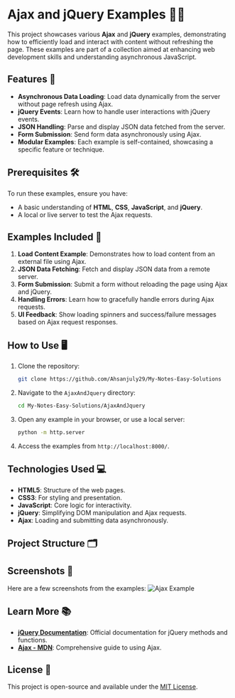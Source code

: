 # Ajax and jQuery Examples 📡✨

This project showcases various **Ajax** and **jQuery** examples, demonstrating how to efficiently load and interact with content without refreshing the page. These examples are part of a collection aimed at enhancing web development skills and understanding asynchronous JavaScript.

## Features 🚀
- **Asynchronous Data Loading**: Load data dynamically from the server without page refresh using Ajax.
- **jQuery Events**: Learn how to handle user interactions with jQuery events.
- **JSON Handling**: Parse and display JSON data fetched from the server.
- **Form Submission**: Send form data asynchronously using Ajax.
- **Modular Examples**: Each example is self-contained, showcasing a specific feature or technique.

## Prerequisites 🛠️
To run these examples, ensure you have:
- A basic understanding of **HTML**, **CSS**, **JavaScript**, and **jQuery**.
- A local or live server to test the Ajax requests.

## Examples Included 📂
1. **Load Content Example**: Demonstrates how to load content from an external file using Ajax.
2. **JSON Data Fetching**: Fetch and display JSON data from a remote server.
3. **Form Submission**: Submit a form without reloading the page using Ajax and jQuery.
4. **Handling Errors**: Learn how to gracefully handle errors during Ajax requests.
5. **UI Feedback**: Show loading spinners and success/failure messages based on Ajax request responses.

## How to Use 🖥️
1. Clone the repository:
    ```bash
    git clone https://github.com/Ahsanjuly29/My-Notes-Easy-Solutions
    ```
2. Navigate to the `AjaxAndJquery` directory:
    ```bash
    cd My-Notes-Easy-Solutions/AjaxAndJquery
    ```
3. Open any example in your browser, or use a local server:
    ```bash
    python -m http.server
    ```
4. Access the examples from `http://localhost:8000/`.

## Technologies Used 💻
- **HTML5**: Structure of the web pages.
- **CSS3**: For styling and presentation.
- **JavaScript**: Core logic for interactivity.
- **jQuery**: Simplifying DOM manipulation and Ajax requests.
- **Ajax**: Loading and submitting data asynchronously.

## Project Structure 🗂️

## Screenshots 📸
Here are a few screenshots from the examples:
![Ajax Example](https://github.com/Ahsanjuly29/My-Notes-Easy-Solutions/assets/ajax-example.png)

## Learn More 📚
- **[jQuery Documentation](https://api.jquery.com/)**: Official documentation for jQuery methods and functions.
- **[Ajax - MDN](https://developer.mozilla.org/en-US/docs/Web/Guide/AJAX)**: Comprehensive guide to using Ajax.

## License 📝
This project is open-source and available under the [MIT License](LICENSE).

